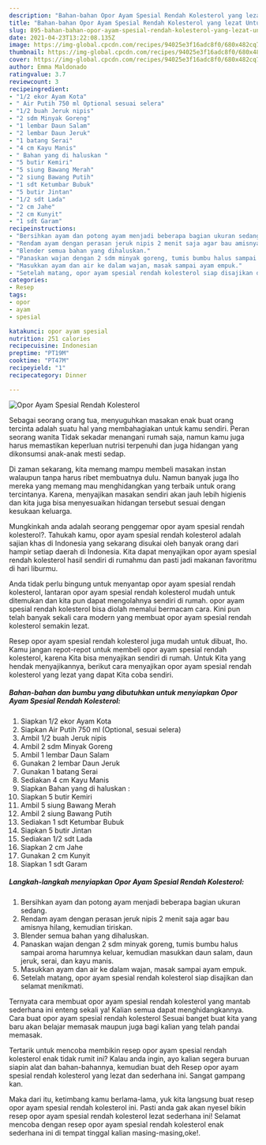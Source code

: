```yaml
---
description: "Bahan-bahan Opor Ayam Spesial Rendah Kolesterol yang lezat Untuk Jualan"
title: "Bahan-bahan Opor Ayam Spesial Rendah Kolesterol yang lezat Untuk Jualan"
slug: 895-bahan-bahan-opor-ayam-spesial-rendah-kolesterol-yang-lezat-untuk-jualan
date: 2021-04-23T13:22:08.135Z
image: https://img-global.cpcdn.com/recipes/94025e3f16adc8f0/680x482cq70/opor-ayam-spesial-rendah-kolesterol-foto-resep-utama.jpg
thumbnail: https://img-global.cpcdn.com/recipes/94025e3f16adc8f0/680x482cq70/opor-ayam-spesial-rendah-kolesterol-foto-resep-utama.jpg
cover: https://img-global.cpcdn.com/recipes/94025e3f16adc8f0/680x482cq70/opor-ayam-spesial-rendah-kolesterol-foto-resep-utama.jpg
author: Emma Maldonado
ratingvalue: 3.7
reviewcount: 3
recipeingredient:
- "1/2 ekor Ayam Kota"
- " Air Putih 750 ml Optional sesuai selera"
- "1/2 buah Jeruk nipis"
- "2 sdm Minyak Goreng"
- "1 lembar Daun Salam"
- "2 lembar Daun Jeruk"
- "1 batang Serai"
- "4 cm Kayu Manis"
- " Bahan yang di haluskan "
- "5 butir Kemiri"
- "5 siung Bawang Merah"
- "2 siung Bawang Putih"
- "1 sdt Ketumbar Bubuk"
- "5 butir Jintan"
- "1/2 sdt Lada"
- "2 cm Jahe"
- "2 cm Kunyit"
- "1 sdt Garam"
recipeinstructions:
- "Bersihkan ayam dan potong ayam menjadi beberapa bagian ukuran sedang."
- "Rendam ayam dengan perasan jeruk nipis 2 menit saja agar bau amisnya hilang, kemudian tiriskan."
- "Blender semua bahan yang dihaluskan."
- "Panaskan wajan dengan 2 sdm minyak goreng, tumis bumbu halus sampai aroma harumnya keluar, kemudian masukkan daun salam, daun jeruk, serai, dan kayu manis."
- "Masukkan ayam dan air ke dalam wajan, masak sampai ayam empuk."
- "Setelah matang, opor ayam spesial rendah kolesterol siap disajikan dan selamat menikmati."
categories:
- Resep
tags:
- opor
- ayam
- spesial

katakunci: opor ayam spesial 
nutrition: 251 calories
recipecuisine: Indonesian
preptime: "PT19M"
cooktime: "PT47M"
recipeyield: "1"
recipecategory: Dinner

---
```



![Opor Ayam Spesial Rendah Kolesterol](https://img-global.cpcdn.com/recipes/94025e3f16adc8f0/680x482cq70/opor-ayam-spesial-rendah-kolesterol-foto-resep-utama.jpg)

Sebagai seorang orang tua, menyuguhkan masakan enak buat orang tercinta adalah suatu hal yang membahagiakan untuk kamu sendiri. Peran seorang  wanita Tidak sekadar menangani rumah saja, namun kamu juga harus memastikan keperluan nutrisi terpenuhi dan juga hidangan yang dikonsumsi anak-anak mesti sedap.

Di zaman  sekarang, kita memang mampu membeli masakan instan walaupun tanpa harus ribet membuatnya dulu. Namun banyak juga lho mereka yang memang mau menghidangkan yang terbaik untuk orang tercintanya. Karena, menyajikan masakan sendiri akan jauh lebih higienis dan kita juga bisa menyesuaikan hidangan tersebut sesuai dengan kesukaan keluarga. 



Mungkinkah anda adalah seorang penggemar opor ayam spesial rendah kolesterol?. Tahukah kamu, opor ayam spesial rendah kolesterol adalah sajian khas di Indonesia yang sekarang disukai oleh banyak orang dari hampir setiap daerah di Indonesia. Kita dapat menyajikan opor ayam spesial rendah kolesterol hasil sendiri di rumahmu dan pasti jadi makanan favoritmu di hari liburmu.

Anda tidak perlu bingung untuk menyantap opor ayam spesial rendah kolesterol, lantaran opor ayam spesial rendah kolesterol mudah untuk ditemukan dan kita pun dapat mengolahnya sendiri di rumah. opor ayam spesial rendah kolesterol bisa diolah memalui bermacam cara. Kini pun telah banyak sekali cara modern yang membuat opor ayam spesial rendah kolesterol semakin lezat.

Resep opor ayam spesial rendah kolesterol juga mudah untuk dibuat, lho. Kamu jangan repot-repot untuk membeli opor ayam spesial rendah kolesterol, karena Kita bisa menyajikan sendiri di rumah. Untuk Kita yang hendak menyajikannya, berikut cara menyajikan opor ayam spesial rendah kolesterol yang lezat yang dapat Kita coba sendiri.

<!--inarticleads1-->

##### Bahan-bahan dan bumbu yang dibutuhkan untuk menyiapkan Opor Ayam Spesial Rendah Kolesterol:

1. Siapkan 1/2 ekor Ayam Kota
1. Siapkan  Air Putih 750 ml (Optional, sesuai selera)
1. Ambil 1/2 buah Jeruk nipis
1. Ambil 2 sdm Minyak Goreng
1. Ambil 1 lembar Daun Salam
1. Gunakan 2 lembar Daun Jeruk
1. Gunakan 1 batang Serai
1. Sediakan 4 cm Kayu Manis
1. Siapkan  Bahan yang di haluskan :
1. Siapkan 5 butir Kemiri
1. Ambil 5 siung Bawang Merah
1. Ambil 2 siung Bawang Putih
1. Sediakan 1 sdt Ketumbar Bubuk
1. Siapkan 5 butir Jintan
1. Sediakan 1/2 sdt Lada
1. Siapkan 2 cm Jahe
1. Gunakan 2 cm Kunyit
1. Siapkan 1 sdt Garam




<!--inarticleads2-->

##### Langkah-langkah menyiapkan Opor Ayam Spesial Rendah Kolesterol:

1. Bersihkan ayam dan potong ayam menjadi beberapa bagian ukuran sedang.
1. Rendam ayam dengan perasan jeruk nipis 2 menit saja agar bau amisnya hilang, kemudian tiriskan.
1. Blender semua bahan yang dihaluskan.
1. Panaskan wajan dengan 2 sdm minyak goreng, tumis bumbu halus sampai aroma harumnya keluar, kemudian masukkan daun salam, daun jeruk, serai, dan kayu manis.
1. Masukkan ayam dan air ke dalam wajan, masak sampai ayam empuk.
1. Setelah matang, opor ayam spesial rendah kolesterol siap disajikan dan selamat menikmati.




Ternyata cara membuat opor ayam spesial rendah kolesterol yang mantab sederhana ini enteng sekali ya! Kalian semua dapat menghidangkannya. Cara buat opor ayam spesial rendah kolesterol Sesuai banget buat kita yang baru akan belajar memasak maupun juga bagi kalian yang telah pandai memasak.

Tertarik untuk mencoba membikin resep opor ayam spesial rendah kolesterol enak tidak rumit ini? Kalau anda ingin, ayo kalian segera buruan siapin alat dan bahan-bahannya, kemudian buat deh Resep opor ayam spesial rendah kolesterol yang lezat dan sederhana ini. Sangat gampang kan. 

Maka dari itu, ketimbang kamu berlama-lama, yuk kita langsung buat resep opor ayam spesial rendah kolesterol ini. Pasti anda gak akan nyesel bikin resep opor ayam spesial rendah kolesterol lezat sederhana ini! Selamat mencoba dengan resep opor ayam spesial rendah kolesterol enak sederhana ini di tempat tinggal kalian masing-masing,oke!.

